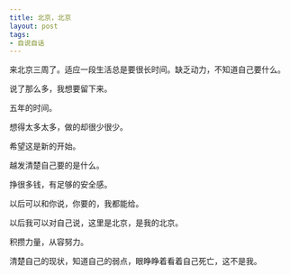 ```yaml
---
title: 北京，北京
layout: post
tags:
- 自说自话
---
```


来北京三周了。适应一段生活总是要很长时间。缺乏动力，不知道自己要什么。

说了那么多，我想要留下来。

五年的时间。

想得太多太多，做的却很少很少。

希望这是新的开始。

越发清楚自己要的是什么。


挣很多钱，有足够的安全感。

以后可以和你说，你要的，我都能给。

以后我可以对自己说，这里是北京，是我的北京。

积攒力量，从容努力。


清楚自己的现状，知道自己的弱点，眼睁睁着看着自己死亡，这不是我。